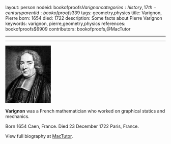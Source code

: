 layout: person
nodeid: bookofproofs$Varignon
categories: history,17th-century
parentid: bookofproofs$339
tags: geometry,physics
title: Varignon, Pierre
born: 1654
died: 1722
description: Some facts about Pierre Varignon
keywords: varignon, pierre,geometry,physics
references: bookofproofs$6909
contributors: bookofproofs,@MacTutor

---


---

![Varignon.jpg](https://github.com/bookofproofs/bookofproofs.github.io/blob/main/_sources/_assets/images/portraits/Varignon.jpg?raw=true)

**Varignon** was a French mathematician who worked on graphical statics and mechanics.

Born 1654 Caen, France. Died 23 December 1722 Paris, France.


View full biography at [MacTutor](https://mathshistory.st-andrews.ac.uk/Biographies/Varignon/).
